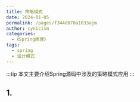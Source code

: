 ```yaml
---
title: 策略模式
date: 2024-01-05 
permalink: /pages/f344d070a1033ajm
author: cynicism
categories:
  - 《Spring原理》
tags:
  - spring
  - 设计模式
---
```

:::tip
本文主要介绍Spring源码中涉及的策略模式应用
:::
## 1. 
